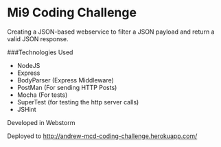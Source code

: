 Mi9 Coding Challenge
=====================

Creating a JSON-based webservice to filter a JSON payload and return a valid JSON response. 

###Technologies Used
- NodeJS
- Express
- BodyParser (Express Middleware)
- PostMan (For sending HTTP Posts)
- Mocha (For tests)
- SuperTest (for testing the http server calls)
- JSHint

Developed in Webstorm 

Deployed to http://andrew-mcd-coding-challenge.herokuapp.com/
